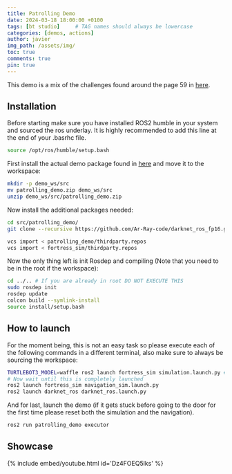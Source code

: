 ```yaml
---
title: Patrolling Demo
date: 2024-03-18 18:00:00 +0100
tags: [bt studio]     # TAG names should always be lowercase
categories: [demos, actions]
author: javier
img_path: /assets/img/
toc: true
comments: true
pin: true
---
```


This demo is a mix of the challenges found around the page 59 in [here](https://athome.robocup.org/wp-content/uploads/2022_rulebook.pdf).

## Installation

Before starting make sure you have installed ROS2 humble in your system and sourced the ros underlay. It is highly recommended to add this line at the end of your .basrhc file.

```bash
source /opt/ros/humble/setup.bash
```

First install the actual demo package found in [here](https://github.com/RoboticsLabURJC/2024-tfg-javier-izquierdo/demo/patrolling_demo.zip) and move it to the workspace:

```bash
mkdir -p demo_ws/src
mv patrolling_demo.zip demo_ws/src
unzip demo_ws/src/patrolling_demo.zip
```

Now install the additional packages needed:

```bash
cd src/patrolling_demo/
git clone --recursive https://github.com/Ar-Ray-code/darknet_ros_fp16.git

vcs import < patrolling_demo/thirdparty.repos
vcs import < fortress_sim/thirdparty.repos
```


Now the only thing left is init Rosdep and compiling (Note that you need to be in the root if the workspace):
```bash
cd ../.. # If you are already in root DO NOT EXECUTE THIS
sudo rosdep init
rosdep update
colcon build --symlink-install
source install/setup.bash
```

## How to launch

For the moment being, this is not an easy task so please execute each of the following commands in a different terminal, also make sure to always be sourcing the workspace:

```bash
TURTLEBOT3_MODEL=waffle ros2 launch fortress_sim simulation.launch.py # Wait for a minute
# Now wait until this is completely launched
ros2 launch fortress_sim navigation_sim.launch.py
ros2 launch darknet_ros darknet_ros.launch.py
```

And for last, launch the demo (if it gets stuck before going to the door for the first time please reset both the simulation and the navigation).
```bash
ros2 run patrolling_demo executor
```


## Showcase

{% include embed/youtube.html id='Dz4FOEQ5lks' %}

